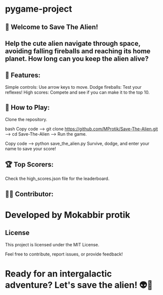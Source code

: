 # pygame-project
## 👾 Welcome to Save The Alien!

## Help the cute alien navigate through space, avoiding falling fireballs and reaching its home planet. How long can you keep the alien alive?

## 🚀 Features:

Simple controls: Use arrow keys to move.
Dodge fireballs: Test your reflexes!
High scores: Compete and see if you can make it to the top 10.
## 🌟 How to Play:

Clone the repository.

bash
Copy code
--> git clone https://github.com/MProtik/Save-The-Alien.git
--> cd Save-The-Alien
--> Run the game.

Copy code
--> python save_the_alien.py
Survive, dodge, and enter your name to save your score!

## 🏆 Top Scorers:

Check the high_scores.json file for the leaderboard.
## 👨‍💻 Contributor:

# Developed by Mokabbir protik
## License
This project is licensed under the MIT License.

Feel free to contribute, report issues, or provide feedback!

# Ready for an intergalactic adventure? Let's save the alien! 👽🌌
